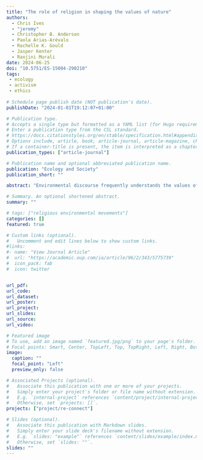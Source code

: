 ```yaml
---
title: "The role of religion in shaping the values of nature"
authors: 
  - Chris Ives
  - "jeremy"
  - Christopher B. Anderson 
  - Paola Arias-Arévalo 
  - Rachelle K. Gould
  - Jasper Kenter
  - Ranjini Murali
date: 2024-06-25
doi: "10.5751/ES-15004-290210"
tags:
 - ecology
 - activism
 - ethics
 
# Schedule page publish date (NOT publication's date).
publishDate: "2024-01-01T19:12:07+01:00"

# Publication type.
# Accepts a single type but formatted as a YAML list (for Hugo requirements).
# Enter a publication type from the CSL standard.
# https://docs.citationstyles.org/en/stable/specification.html#appendix-iii-types
# Options include, article, book, article-journal, article-magazine, chapter, dataset, post, post-weblog, report
# If a container-title is present, the item is interpreted as a chapter contained within a larger report
publication_types: ["article-journal"]

# Publication name and optional abbreviated publication name.
publication: "Ecology and Society"
publication_short: ""

abstract: "Environmental discourse frequently understands the values of nature as being instrumental, intrinsic, or relational and measured in biophysical, sociocultural, or monetary terms. Yet these specific values and value indicators are underpinned by worldviews, knowledge systems, and broad values that orient people towards nature in different ways and can be shared (or diverge) across spatio-temporal and social scales. The Intergovernmental Platform on Biodiversity and Ecosystem Services (IPBES) Values Assessment emphasized the need for decision-making to embrace a plural-values approach that encompasses these diverse meanings of value to catalyze outcomes based on sustainability-aligned broad values like care, unity, reciprocity, and justice. Navigating these diverse values also highlights the salience of religion and its complexity in real-world scenarios as a force that shapes how people conceive the values of nature. For example, proposed modes of plural-value deliberation to reform institutions and shift social norms toward justice and sustainability need to be able to bridge sacred–secular policy divides. This article evaluates how religion interacts with nature’s values by building upon reviews conducted for the IPBES Values Assessment. We present different conceptualizations of religion and explore how these relate to various understandings of social-ecological change. Further, we delineate how religion interacts with values based on three interrelated forms of agency: personal, social, and more-than-human processes. Upon this foundation, we discuss how to better engage religion in environmental policy and research, considering four modes of mobilizing sustainability-aligned values: (1) enabling, (2) including, (3) reflecting, and (4) shifting values and two analytical axes regarding religion’s (1) social scale (individual versus collective) and (2) dynamic continuum (religion as stable versus changeable). Our assessment provides conceptual and practical tools to help consider religion in the processes and practices that shape, reinforce, or impede sustainability-aligned values for more inclusive and effective conservation decision-making."

# Summary. An optional shortened abstract.
summary: ""

# tags: ["religious environmental movements"]
categories: []
featured: true

# Custom links (optional).
#   Uncomment and edit lines below to show custom links.
#links:
#- name: "View Journal Article"
#  url: "https://academic.oup.com/ia/article/96/2/343/5775739"
#  icon_pack: fab
#  icon: twitter


url_pdf: 
url_code:
url_dataset:
url_poster:
url_project:
url_slides:
url_source: 
url_video:

# Featured image
# To use, add an image named `featured.jpg/png` to your page's folder. 
# Focal points: Smart, Center, TopLeft, Top, TopRight, Left, Right, BottomLeft, Bottom, BottomRight.
image:
  caption: ""
  focal_point: "Left"
  preview_only: false

# Associated Projects (optional).
#   Associate this publication with one or more of your projects.
#   Simply enter your project's folder or file name without extension.
#   E.g. `internal-project` references `content/project/internal-project/index.md`.
#   Otherwise, set `projects: []`.
projects: ["project/re-connect"]

# Slides (optional).
#   Associate this publication with Markdown slides.
#   Simply enter your slide deck's filename without extension.
#   E.g. `slides: "example"` references `content/slides/example/index.md`.
#   Otherwise, set `slides: ""`.
slides: ""
---
```

